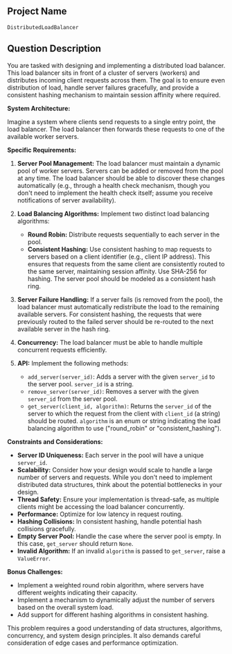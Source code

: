 ## Project Name

`DistributedLoadBalancer`

## Question Description

You are tasked with designing and implementing a distributed load balancer. This load balancer sits in front of a cluster of servers (workers) and distributes incoming client requests across them. The goal is to ensure even distribution of load, handle server failures gracefully, and provide a consistent hashing mechanism to maintain session affinity where required.

**System Architecture:**

Imagine a system where clients send requests to a single entry point, the load balancer. The load balancer then forwards these requests to one of the available worker servers.

**Specific Requirements:**

1.  **Server Pool Management:** The load balancer must maintain a dynamic pool of worker servers. Servers can be added or removed from the pool at any time. The load balancer should be able to discover these changes automatically (e.g., through a health check mechanism, though you don't need to implement the health check itself; assume you receive notifications of server availability).

2.  **Load Balancing Algorithms:** Implement two distinct load balancing algorithms:
    *   **Round Robin:** Distribute requests sequentially to each server in the pool.
    *   **Consistent Hashing:** Use consistent hashing to map requests to servers based on a client identifier (e.g., client IP address). This ensures that requests from the same client are consistently routed to the same server, maintaining session affinity.  Use SHA-256 for hashing. The server pool should be modeled as a consistent hash ring.

3.  **Server Failure Handling:** If a server fails (is removed from the pool), the load balancer must automatically redistribute the load to the remaining available servers. For consistent hashing, the requests that were previously routed to the failed server should be re-routed to the next available server in the hash ring.

4.  **Concurrency:** The load balancer must be able to handle multiple concurrent requests efficiently.

5.  **API:** Implement the following methods:

    *   `add_server(server_id)`: Adds a server with the given `server_id` to the server pool. `server_id` is a string.
    *   `remove_server(server_id)`: Removes a server with the given `server_id` from the server pool.
    *   `get_server(client_id, algorithm)`: Returns the `server_id` of the server to which the request from the client with `client_id` (a string) should be routed. `algorithm` is an enum or string indicating the load balancing algorithm to use ("round_robin" or "consistent_hashing").

**Constraints and Considerations:**

*   **Server ID Uniqueness:**  Each server in the pool will have a unique `server_id`.
*   **Scalability:**  Consider how your design would scale to handle a large number of servers and requests. While you don't need to implement distributed data structures, think about the potential bottlenecks in your design.
*   **Thread Safety:**  Ensure your implementation is thread-safe, as multiple clients might be accessing the load balancer concurrently.
*   **Performance:**  Optimize for low latency in request routing.
*   **Hashing Collisions:** In consistent hashing, handle potential hash collisions gracefully.
*   **Empty Server Pool:**  Handle the case where the server pool is empty.  In this case, `get_server` should return `None`.
*   **Invalid Algorithm:** If an invalid `algorithm` is passed to `get_server`, raise a `ValueError`.

**Bonus Challenges:**

*   Implement a weighted round robin algorithm, where servers have different weights indicating their capacity.
*   Implement a mechanism to dynamically adjust the number of servers based on the overall system load.
*   Add support for different hashing algorithms in consistent hashing.

This problem requires a good understanding of data structures, algorithms, concurrency, and system design principles. It also demands careful consideration of edge cases and performance optimization.

